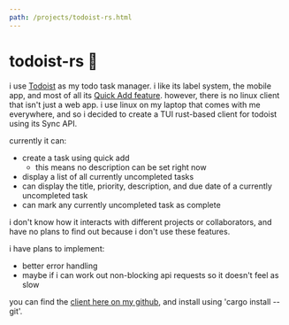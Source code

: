 ```yaml
---
path: /projects/todoist-rs.html
---
```

# todoist-rs 🦀

i use [Todoist](https://todoist.com) as my todo task manager. i like its label system, the mobile app, and most of all its [Quick Add feature](https://todoist.com/help/articles/use-task-quick-add-in-todoist-va4Lhpzz). however, there is no linux client that isn't just a web app. i use linux on my laptop that comes with me everywhere, and so i decided to create a TUI rust-based client for todoist using its Sync API.

currently it can:

- create a task using quick add
  - this means no description can be set right now
- display a list of all currently uncompleted tasks
- can display the title, priority, description, and due date of a currently uncompleted task
- can mark any currently uncompleted task as complete

i don't know how it interacts with different projects or collaborators, and have no plans to find out because i don't use these features.

i have plans to implement:

- better error handling
- maybe if i can work out non-blocking api requests so it doesn't feel as slow

you can find the [client here on my github](https://github.com/blltrx/todoist-rs), and install using 'cargo install --git'.

